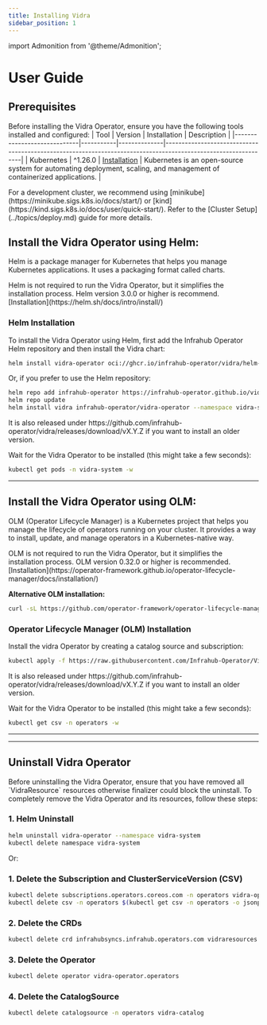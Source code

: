 ```yaml
---
title: Installing Vidra
sidebar_position: 1
---
```

import Admonition from '@theme/Admonition';

# User Guide
## Prerequisites
Before installing the Vidra Operator, ensure you have the following tools installed and configured:
| Tool                        | Version   | Installation | Description                                                                                                   |
|-----------------------------|-----------|--------------|---------------------------------------------------------------------------------------------------------------|
| Kubernetes                  | ^1.26.0   | [Installation](https://kubernetes.io/docs/setup/) | Kubernetes is an open-source system for automating deployment, scaling, and management of containerized applications. |

<Admonition type="note" title="Note">
For a development cluster, we recommend using [minikube](https://minikube.sigs.k8s.io/docs/start/) or [kind](https://kind.sigs.k8s.io/docs/user/quick-start/). Refer to the [Cluster Setup](../topics/deploy.md) guide for more details.
</Admonition>

## Install the Vidra Operator using Helm:
Helm is a package manager for Kubernetes that helps you manage Kubernetes applications. It uses a packaging format called charts.

<Admonition type="note" title="Note">
Helm is not required to run the Vidra Operator, but it simplifies the installation process. Helm version 3.0.0 or higher is recommend. [Installation](https://helm.sh/docs/intro/install/)
</Admonition>

### Helm Installation
To install the Vidra Operator using Helm, first add the Infrahub Operator Helm repository and then install the Vidra chart:

```sh
helm install vidra-operator oci://ghcr.io/infrahub-operator/vidra/helm-charts/vidra-operator --namespace vidra-system --create-namespace
```
Or, if you prefer to use the Helm repository:

```sh
helm repo add infrahub-operator https://infrahub-operator.github.io/vidra
helm repo update
helm install vidra infrahub-operator/vidra-operator --namespace vidra-system --create-namespace
```
<Admonition type="note" title="Note">
It is also released under https://github.com/infrahub-operator/vidra/releases/download/vX.Y.Z if you want to install an older version.
</Admonition>

Wait for the Vidra Operator to be installed (this might take a few seconds):

```sh
kubectl get pods -n vidra-system -w
```

---

## Install the Vidra Operator using OLM:
OLM (Operator Lifecycle Manager) is a Kubernetes project that helps you manage the lifecycle of operators running on your cluster. It provides a way to install, update, and manage operators in a Kubernetes-native way.


<Admonition type="warning" title="Warning">
OLM is not required to run the Vidra Operator, but it simplifies the installation process. OLM version 0.32.0 or higher is recommended. [Installation](https://operator-framework.github.io/operator-lifecycle-manager/docs/installation/)

**Alternative OLM installation:**

```sh
curl -sL https://github.com/operator-framework/operator-lifecycle-manager/releases/download/v0.32.0/install.sh | bash -s v0.32.0
```
</Admonition>

### Operator Lifecycle Manager (OLM) Installation

Install the vidra Operator by creating a catalog source and subscription:

```sh
kubectl apply -f https://raw.githubusercontent.com/Infrahub-Operator/Vidra/main/install/catalogsource.yaml -f https://raw.githubusercontent.com/Infrahub-Operator/Vidra/main/install/subscription.yaml
```
<Admonition type="note" title="Note">
It is also released under https://github.com/infrahub-operator/vidra/releases/download/vX.Y.Z if you want to install an older version.
</Admonition>

Wait for the Vidra Operator to be installed (this might take a few seconds):

```sh
kubectl get csv -n operators -w
```

---
---

## Uninstall Vidra Operator
<Admonition type="warning" title="Warning">
Before uninstalling the Vidra Operator, ensure that you have removed all `VidraResource` resources otherwise finalizer could block the uninstall.
</Admonition>
To completely remove the Vidra Operator and its resources, follow these steps:

### 1. Helm Uninstall
```sh
helm uninstall vidra-operator --namespace vidra-system
kubectl delete namespace vidra-system
```

Or:

### 1. Delete the Subscription and ClusterServiceVersion (CSV)

```sh
kubectl delete subscriptions.operators.coreos.com -n operators vidra-operator-subscription 
kubectl delete csv -n operators $(kubectl get csv -n operators -o jsonpath="{.items[?(@.metadata.labels['operators.coreos.com/vidra.operators')].metadata.name}")
```


### 2. Delete the CRDs

```sh
kubectl delete crd infrahubsyncs.infrahub.operators.com vidraresources.infrahub.operators.com.
```

### 3. Delete the Operator

```sh
kubectl delete operator vidra-operator.operators
```

### 4. Delete the CatalogSource

```sh
kubectl delete catalogsource -n operators vidra-catalog
```
